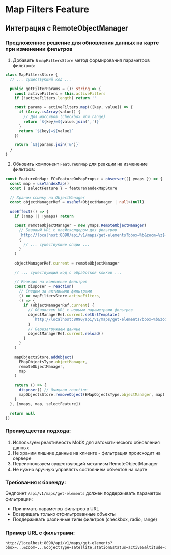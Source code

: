 # Map Filters Feature

## Интеграция с RemoteObjectManager

### Предложенное решение для обновления данных на карте при изменении фильтров

1. Добавить в `mapFiltersStore` метод формирования параметров фильтров:

```typescript
class MapFiltersStore {
  // ... существующий код ...

  public getFilterParams = (): string => {
    const activeFilters = this.activeFilters
    if (!activeFilters.length) return ''

    const params = activeFilters.map(([key, value]) => {
      if (Array.isArray(value)) {
        // Для массивов (checkbox или range)
        return `${key}=${value.join(',')}`
      }
      return `${key}=${value}`
    })

    return `&${params.join('&')}`
  }
}
```

2. Обновить компонент `FeatureOnMap` для реакции на изменение фильтров:

```typescript
const FeatureOnMap: FC<FeatureOnMapProps> = observer(({ ymaps }) => {
  const map = useYandexMap()
  const { selectFeature } = featureYandexMapStore
  
  // Храним ссылку на ObjectManager
  const objectManagerRef = useRef<ObjectManager | null>(null)

  useEffect(() => {
    if (!map || !ymaps) return

    const remoteObjectManager = new ymaps.RemoteObjectManager(
      // Базовый URL с плейсхолдером для фильтров
      `http://localhost:8090/api/v1/maps/get-elements?bbox=%b&zoom=%z${mapFiltersStore.getFilterParams()}`,
      {
        // ... существующие опции ...
      }
    )
    
    objectManagerRef.current = remoteObjectManager

    // ... существующий код с обработкой кликов ...

    // Реакция на изменение фильтров
    const disposer = reaction(
      // Следим за активными фильтрами
      () => mapFiltersStore.activeFilters,
      () => {
        if (objectManagerRef.current) {
          // Обновляем URL с новыми параметрами фильтров
          objectManagerRef.current.setUrlTemplate(
            `http://localhost:8090/api/v1/maps/get-elements?bbox=%b&zoom=%z${mapFiltersStore.getFilterParams()}`
          )
          // Перезагружаем данные
          objectManagerRef.current.reload()
        }
      }
    )

    mapObjectsStore.addObject(
      EMapObjectsType.objectManager,
      remoteObjectManager,
      map
    )

    return () => {
      disposer() // Очищаем reaction
      mapObjectsStore.removeObject(EMapObjectsType.objectManager, map)
    }
  }, [ymaps, map, selectFeature])

  return null
})
```

### Преимущества подхода:

1. Используем реактивность MobX для автоматического обновления данных
2. Не храним лишние данные на клиенте - фильтрация происходит на сервере
3. Переиспользуем существующий механизм RemoteObjectManager
4. Не нужно вручную управлять состоянием объектов на карте

### Требования к бэкенду:

Эндпоинт `/api/v1/maps/get-elements` должен поддерживать параметры фильтрации:
- Принимать параметры фильтров в URL
- Возвращать только отфильтрованные объекты
- Поддерживать различные типы фильтров (checkbox, radio, range)

### Пример URL с фильтрами:

```
http://localhost:8090/api/v1/maps/get-elements?bbox=...&zoom=...&objectType=satellite,station&status=active&altitude=100,500
``` 